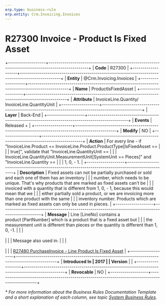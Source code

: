 ```yaml
---
erp.type: business-rule
erp.entity: Crm.Invoicing.Invoices
---
```


# R27300 Invoice - Product Is Fixed Asset
+-------------------+--------------------------------------------------------------------------------------------------+
| **Code**          | R27300                                                                                           |
+-------------------+--------------------------------------------------------------------------------------------------+
| **Entity**        | @Crm.Invoicing.Invoices                                                                          |
+-------------------+--------------------------------------------------------------------------------------------------+
| **Name**          | ProductIsFixedAsset                                                                              |
+-------------------+--------------------------------------------------------------------------------------------------+
| **Attribute**     | InvoiceLine.Quantity/ InvoiceLine.QuantityUnit                                                   |
+-------------------+--------------------------------------------------------------------------------------------------+
| **Layer**         | Back-End                                                                                         |
+-------------------+--------------------------------------------------------------------------------------------------+
| **Events**        | Released +                                                                                       |
+-------------------+--------------------------------------------------------------------------------------------------+
| **Modify**        | NO                                                                                               |
+-------------------+--------------------------------------------------------------------------------------------------+
| **Action**        | For every line - if \"InvoiceLine.Product == InvoiceLine.Product.ProductType\[IsFixedAsset ==    |
|                   | true\]\", validate that \"InvoiceLine.QuantityUnit ==                                            |
|                   | InvoiceLine.QuantityUnit.MeasurementUnit\[SystemUnit == Pieces\]\" and \"InvoiceLine.Quantity == |
|                   | 1, 0, - 1.                                                                                       |
+-------------------+--------------------------------------------------------------------------------------------------+
| **Description**   | Fixed assets can not be partially purchased or sold and each one of them has an inventory        |
|                   | number, which needs to be unique. That\'s why products that are marked as fixed assets can\'t be |
|                   | invoiced with a quantity that is different from 1, 0, - 1, because this would mean that we       |
|                   | either partially sold a product, or we are invoicing more than one product with the same         |
|                   | inventory number. Products which are marked as fixed assets can only be used in pieces.          |
+-------------------+--------------------------------------------------------------------------------------------------+
| **Message**       | Line \[LineNo\] contains a product \[PartNumber\] which is a product that is a fixed asset but   |
|                   | the measurement unit is different than pieces or the quantity is different than 1, 0, -1.        |
|                   | <br/><br/>                                                                                       |
|                   | Message also used in:                                                                            |
|                   | <br/><br/>                                                                                       |
|                   | [R27480 PurchaseInvoice - Line Product Is Fixed Asset](R27480.md)                                |
+-------------------+--------------------------------------------------------------------------------------------------+
| **Introduced In   | 2017                                                                                             |
| Version**         |                                                                                                  |
+-------------------+--------------------------------------------------------------------------------------------------+
| **Revocable**     | NO                                                                                               |
+-------------------+--------------------------------------------------------------------------------------------------+

*\* For more information about the Business Rules Documentation Template and a short explanation of each column, see
topic [System Business Rules](../templates/template-description-system-business-rules.md).*
